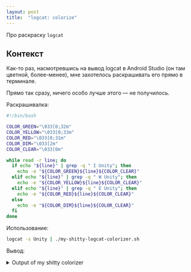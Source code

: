 ```yaml
---
layout: post
title:  "logcat: colorize"
---
```


<span class="hidden">Про раскраску <code>logcat</code></span>

## Контекст

Как-то раз, насмотревшись на вывод logcat в Android Studio (он там цветной, более-менее), мне захотелось раскрашивать его прямо в терминале.

Прямо так сразу, ничего особо лучше этого — не получилось.

Раскрашивалка:

```bash
#!/bin/bash

COLOR_GREEN="\033[0;32m"
COLOR_YELLOW="\033[0;33m"
COLOR_RED="\033[0;31m"
COLOR_DIM="\033[2m"
COLOR_CLEAR="\033[0m"

while read -r line; do
  if echo "${line}" | grep -q " I Unity"; then
    echo -e "${COLOR_GREEN}${line}${COLOR_CLEAR}"
  elif echo "${line}" | grep -q " W Unity"; then
    echo -e "${COLOR_YELLOW}${line}${COLOR_CLEAR}"
  elif echo "${line}" | grep -q " E Unity"; then
    echo -e "${COLOR_RED}${line}${COLOR_CLEAR}"
  else
    echo -e "${COLOR_DIM}${line}${COLOR_CLEAR}"
  fi
done
```

Использование:

```bash
logcat -s Unity | ./my-shitty-logcat-colorizer.sh
```

Вывод:

<details>
  <summary>Output of my shitty colorizer</summary>

  <div class="container-log-fit">
    --------- beginning of main
    <br />
    <span class="terminal-green">10-18 00:46:36.633 23548 23614 I Unity : [2023-10-18
      05:46:36.627] UnityInitApplication
    </span>
    <br />
    <span class="terminal-green">10-18 00:46:36.633 23548 23614 I Unity :
      [2023-10-18 05:46:36.633] ApplicationModeVR
    </span>
    <br />
    <span class="terminal-green">10-18 00:46:36.635 23548 23614 I
      Unity : [2023-10-18 05:46:36.635] SetCurrentThreadAffinity
    </span>
    <br />
    <span class="terminal-green">10-18 00:46:36.640
      23548 23614 I Unity : [2023-10-18 05:46:36.640] RuntimeInitialize
    </span>
    <br />
    <span class="terminal-green">10-18
      00:46:36.689 23548 23614 I Unity : [2023-10-18 05:46:36.689] MountApk
    </span>
    <br />
    <span class="terminal-green">10-18
      00:46:36.721 23548 23614 I Unity : [2023-10-18 05:46:36.721] MountObbs
    </span>
    <br />
    <span class="terminal-green">10-18
      00:46:36.723 23548 23614 I Unity : [2023-10-18 05:46:36.723] MultiThreadStackTrace_Init
    </span>
    <br />
    <span
      class="terminal-green">10-18 00:46:36.723 23548 23614 I Unity : [2023-10-18 05:46:36.723] Signal handler for capture
      multi-threads stack register success!
    </span>
    <br />
    <span class="terminal-green">10-18 00:46:36.724 23548 23614 I Unity :
      [2023-10-18 05:46:36.724] MultiThreadStackTrace init success!
    </span>
    <br />
    <span class="terminal-green">10-18 00:46:36.724
      23548 23614 I Unity : [2023-10-18 05:46:36.724] securitylib_Init
    </span>
    <br />
    <span class="terminal-green">10-18
      00:46:36.731 23548 23614 I Unity : [2023-10-18 05:46:36.731] DeviceName 
      <unknown>
      </span>
      <br />
      <span
        class="terminal-green">10-18 00:46:36.735 23548 23614 I Unity : [2023-10-18 05:46:36.735] SystemInfo CPU = ARM64 FP ASIMD
        AES, Cores = 8, Memory = 5593mb
      </span>
      <br />
      <span class="terminal-green">10-18 00:46:36.735 23548 23614 I Unity :
        [2023-10-18 05:46:36.735] SystemInfo ARM big.LITTLE configuration: 0 big (mask: 0), 8 little (mask:
        255)
      </span>
      <br />
      <span class="terminal-green">10-18 00:46:36.735 23548 23614 I Unity : [2023-10-18 05:46:36.735]
        ApplicationInfo com.miHoYo.GenshinImpact version 4.1.0_18054760_18121248 build
        6cd0a56d-433b-4312-b029-a27e8549f616
      </span>
      <br />
      <span class="terminal-green">10-18 00:46:36.735 23548 23614 I Unity :
        [2023-10-18 05:46:36.735] Built from '' branch, Version '2017.4.30f1 (0)', Build type 'Release', Scripting Backend
        'il2cpp'
      </span>
      <br />
      <span class="terminal-green">10-18 00:46:37.055 23548 23614 I Unity : [2023-10-18 05:46:37.055] Read
        and enabled 0 persistent code switches
      </span>
      <br />10-18 00:46:39.070 23548 23614 D Unity : GL_OES_EGL_image
      GL_OES_EGL_image_external GL_OES_EGL_sync GL_OES_vertex_half_float GL_OES_framebuffer_object GL_OES_rgb8_rgba8
      GL_OES_compressed_ETC1_RGB8_texture GL_AMD_compressed_ATC_texture GL_KHR_texture_compression_astc_ldr
      GL_KHR_texture_compression_astc_hdr GL_OES_texture_compression_astc GL_OES_texture_npot
      GL_EXT_texture_filter_anisotropic GL_EXT_texture_format_BGRA8888 GL_EXT_read_format_bgra GL_OES_texture_3D
      GL_EXT_color_buffer_float GL_EXT_color_buffer_half_float GL_QCOM_alpha_test GL_OES_depth24 GL_OES_packed_depth_stencil
      GL_OES_depth_texture GL_OES_depth_texture_cube_map GL_EXT_sRGB GL_OES_texture_float GL_OES_texture_float_linear
      GL_OES_texture_half_float GL_OES_texture_half_float_linear GL_EXT_texture_type_2_10_10_10_REV GL_EXT_texture_sRGB_decode
      GL_EXT_texture_format_sRGB_override GL_OES_element_index_uint GL_EXT_copy_image GL_EXT_geometry_shader
      GL_EXT_tessellation_shader GL_OES_texture_stencil8 GL_EXT_shader_io_blocks GL_OES_shader_image_atomic
      GL_OES_sample_variables GL_EXT_texture_b
      <br />10-18 00:46:39.070 23548 23614 D Unity : order_clamp
      GL_EXT_EGL_image_external_wrap_modes GL_EXT_multisampled_render_to_texture GL_EXT_multisampled_render_to_texture2
      GL_OES_shader_multisample_interpolation GL_EXT_texture_cube_map_array GL_EXT_draw_buffers_indexed GL_EXT_gpu_shader5
      GL_EXT_robustness GL_EXT_texture_buffer GL_EXT_shader_framebuffer_fetch GL_ARM_shader_framebuffer_fetch_depth_stencil
      GL_OES_texture_storage_multisample_2d_array GL_OES_sample_shading GL_OES_get_program_binary GL_EXT_debug_label
      GL_KHR_blend_equation_advanced GL_KHR_blend_equation_advanced_coherent GL_QCOM_tiled_rendering
      GL_ANDROID_extension_pack_es31a GL_EXT_primitive_bounding_box GL_OES_standard_derivatives GL_OES_vertex_array_object
      GL_EXT_disjoint_timer_query GL_KHR_debug GL_EXT_YUV_target GL_EXT_sRGB_write_control GL_EXT_texture_norm16
      GL_EXT_discard_framebuffer GL_OES_surfaceless_context GL_OVR_multiview GL_OVR_multiview2 GL_EXT_texture_sRGB_R8
      GL_KHR_no_error GL_EXT_debug_marker GL_OES_EGL_image_external_essl3 GL_OVR_multiview_multisampled_render_to_texture
      GL_E
      <br />10-18 00:46:39.070 23548 23614 D Unity : XT_buffer_storage GL_EXT_external_buffer
      GL_EXT_blit_framebuffer_params GL_EXT_clip_cull_distance GL_EXT_protected_textures
      GL_EXT_shader_non_constant_global_initializers GL_QCOM_texture_foveated GL_QCOM_texture_foveated_subsampled_layout
      GL_QCOM_shader_framebuffer_fetch_noncoherent GL_QCOM_shader_framebuffer_fetch_rate GL_EXT_memory_object
      GL_EXT_memory_object_fd GL_EXT_EGL_image_array GL_NV_shader_noperspective_interpolation
      GL_KHR_robust_buffer_access_behavior GL_EXT_EGL_image_storage GL_EXT_blend_func_extended GL_EXT_clip_control
      GL_OES_texture_view GL_EXT_fragment_invocation_density GL_QCOM_validate_shader_binary
      GL_QCOM_YUV_texture_gather
      <br />
      <br />
      <span class="terminal-red">10-18 00:46:39.074 23548 23614 E Unity : [2023-10-18
        05:46:39.074] HK4EUpload:Try to delete file
        /storage/emulated/0/Android/data/com.miHoYo.GenshinImpact/c124dfe0bc1c644acac37929fc0d8957_tmp
      </span>
      <br />
      <br />
      <span
        class="terminal-red">10-18 00:46:39.074 23548 23614 E Unity :
      </span>
      <br />
      <br />
      <span class="terminal-red">10-18
        00:46:39.074 23548 23614 E Unity : (Filename: Line: 2233)
      </span>
      <br />
      <br />
      <span class="terminal-red">10-18
        00:46:39.074 23548 23614 E Unity :
      </span>
      <br />
      <br />
      <span class="terminal-yellow">10-18 00:46:40.304 23548 23614 W Unity :
        [2023-10-18 05:46:40.304] Begin Compile ComputeShader:BuildHIZ.HZBBuildCS
      </span>
      <br />
      <br />
      <span
        class="terminal-yellow">10-18 00:46:40.304 23548 23614 W Unity :
      </span>
      <br />
      <br />
      <span class="terminal-yellow">10-18
        00:46:40.304 23548 23614 W Unity : (Filename: Line: 468)
      </span>
      <br />
      <br />
      <span class="terminal-yellow">10-18 00:46:40.304
        23548 23614 W Unity :
      </span>
      <br />
      <br />
      <span class="terminal-yellow">10-18 00:46:40.315 23548 23614 W Unity : [2023-10-18
        05:46:40.315] End Compile ComputeShader:BuildHIZ.HZBBuildCS
      </span>
      <br />
      <br />
      <span class="terminal-yellow">10-18
        00:46:40.315 23548 23614 W Unity :
      </span>
      <br />
      <br />
      <span class="terminal-yellow">10-18 00:46:40.315 23548 23614 W Unity :
        (Filename: Line: 500)
      </span>
      <br />
      <br />
      <span class="terminal-yellow">10-18 00:46:40.315 23548 23614 W Unity
        :
      </span>
      <br />
      <br />
      <span class="terminal-yellow">10-18 00:46:40.316 23548 23614 W Unity : [2023-10-18 05:46:40.316] Begin
        Compile ComputeShader:BuildHIZ.HZBBuildCS
      </span>
      <br />
      <br />
      <span class="terminal-yellow">10-18 00:46:40.316 23548 23614 W
        Unity :
      </span>
      <br />
      <br />
      <span class="terminal-yellow">10-18 00:46:40.316 23548 23614 W Unity : (Filename: Line:
        468)
      </span>
      <br />
      <br />
      <span class="terminal-yellow">10-18 00:46:40.316 23548 23614 W Unity :
      </span>
      <br />
      <br />
      <span
        class="terminal-yellow">10-18 00:46:40.317 23548 23614 W Unity : [2023-10-18 05:46:40.317] End Compile
        ComputeShader:BuildHIZ.HZBBuildCS
      </span>
      <br />
      <br />
      <span class="terminal-yellow">10-18 00:46:40.317 23548 23614 W Unity
        :
      </span>
      <br />
      <br />
      <span class="terminal-yellow">10-18 00:46:40.317 23548 23614 W Unity : (Filename: Line:
        500)
      </span>
      <br />
      <br />
      <span class="terminal-yellow">10-18 00:46:40.317 23548 23614 W Unity :
      </span>
      <br />
      <br />
      <span
        class="terminal-yellow">10-18 00:46:40.317 23548 23614 W Unity : [2023-10-18 05:46:40.317] Begin Compile
        ComputeShader:BuildHIZ.HZBBuildCS
      </span>
      <br />
      <br />
      <span class="terminal-yellow">10-18 00:46:40.317 23548 23614 W Unity
        :
      </span>
      <br />
      <br />
      <span class="terminal-yellow">10-18 00:46:40.317 23548 23614 W Unity : (Filename: Line:
        468)
      </span>
      <br />
      <br />
      <span class="terminal-yellow">10-18 00:46:40.317 23548 23614 W Unity :
      </span>
      <br />
      <br />
      <span
        class="terminal-yellow">10-18 00:46:40.319 23548 23614 W Unity : [2023-10-18 05:46:40.319] End Compile
        ComputeShader:BuildHIZ.HZBBuildCS
      </span>
      <br />
      <br />
      <span class="terminal-yellow">10-18 00:46:40.319 23548 23614 W Unity
        :
      </span>
      <br />
      <br />
      <span class="terminal-yellow">10-18 00:46:40.319 23548 23614 W Unity : (Filename: Line:
        500)
      </span>
      <br />
      <br />
      <span class="terminal-yellow">10-18 00:46:40.319 23548 23614 W Unity :
      </span>
      <br />
      <br />
      <span
        class="terminal-yellow">10-18 00:46:40.320 23548 23614 W Unity : [2023-10-18 05:46:40.320] Begin Compile
        ComputeShader:BuildHIZ.HZBBuildCS
      </span>
      <br />
      <br />
      <span class="terminal-yellow">10-18 00:46:40.320 23548 23614 W Unity
        :
      </span>
      <br />
      <br />
      <span class="terminal-yellow">10-18 00:46:40.320 23548 23614 W Unity : (Filename: Line:
        468)
      </span>
      <br />
      <br />
      <span class="terminal-yellow">10-18 00:46:40.320 23548 23614 W Unity :
      </span>
      <br />
      <br />
      <span
        class="terminal-yellow">10-18 00:46:40.321 23548 23614 W Unity : [2023-10-18 05:46:40.321] End Compile
        ComputeShader:BuildHIZ.HZBBuildCS
      </span>
      <br />
      <br />
      <span class="terminal-yellow">10-18 00:46:40.321 23548 23614 W Unity
        :
      </span>
      <br />
      <br />
      <span class="terminal-yellow">10-18 00:46:40.321 23548 23614 W Unity : (Filename: Line:
        500)
      </span>
      <br />
      <br />
      <span class="terminal-yellow">10-18 00:46:40.321 23548 23614 W Unity :
      </span>
      <br />
      <br />
      <span
        class="terminal-green">10-18 00:46:43.508 23548 23614 I Unity : [2023-10-18 05:46:43.508] Genshin Start Log: GameManager
        Awake - NowTimeStamp:1697579203
      </span>
      <br />
      <br />
      <span class="terminal-green">10-18 00:46:43.550 23548 23614 I Unity :
        [2023-10-18 05:46:43.549] Genshin Start Log: GameManager Start - NowTimeStamp:1697579203
      </span>
      <br />
      <br />
      <span
        class="terminal-green">10-18 00:46:43.550 23548 23614 I Unity : [2023-10-18 05:46:43.550] Genshin Start Log: GameManager
        InitGame - NowTimeStamp:1697579203
      </span>
      <br />
      <br />
      <span class="terminal-green">10-18 00:46:43.565 23548 23614 I Unity :
        [2023-10-18 05:46:43.565] Load DownloadPref:
        {"resStatus":[0,0],"redownloadUselessAudio":false,"redownloadUselessVideo":false}
      </span>
      <br />
      <br />
      <span
        class="terminal-green">10-18 00:46:43.565 23548 23614 I Unity : DJMNDPNJCKD:OMMJEAGFEBP()
      </span>
      <br />
      <br />
      <span
        class="terminal-green">10-18 00:46:43.565 23548 23614 I Unity : MoleMole.GameManager:HOOLDBCLMMF()
      </span>
      <br />
      <br />
      <span
        class="terminal-green">10-18 00:46:43.565 23548 23614 I Unity :
      </span>
      <br />
      <br />
      <span class="terminal-green">10-18
        00:46:43.565 23548 23614 I Unity : (Filename:
        E:/WKSPC/4.1Fix/sourceCode/artifacts/generated/Android/runtime/DebugBindings.gen.cpp Line: 64)
      </span>
      <br />
      <br />
      <span
        class="terminal-green">10-18 00:46:43.565 23548 23614 I Unity :
      </span>
      <br />
      <br />
      <span class="terminal-green">10-18
        00:46:43.578 23548 23614 I Unity : [2023-10-18 05:46:43.578] IsBaseResVersionHashChanged=> baseResVersionHashInPersist
        = b8ad419157e6112db0fc9fb117ef4a9f, md5 in streamingResVersion =
        b8ad419157e6112db0fc9fb117ef4a9f
      </span>
      <br />
      <br />
      <span class="terminal-green">10-18 00:46:43.578 23548 23614 I Unity :
        MoleMole.GameManager:HOOLDBCLMMF()
      </span>
      <br />
      <br />
      <span class="terminal-green">10-18 00:46:43.578 23548 23614 I Unity
        :
      </span>
      <br />
      <br />
      <span class="terminal-green">10-18 00:46:43.578 23548 23614 I Unity : (Filename:
        E:/WKSPC/4.1Fix/sourceCode/artifacts/generated/Android/runtime/DebugBindings.gen.cpp Line: 64)
      </span>
      <br />
      <br />
      <span
        class="terminal-green">10-18 00:46:43.578 23548 23614 I Unity :
      </span>
      <br />
      <br />
      <span class="terminal-green">10-18
        00:46:44.791 23548 23614 I Unity : [2023-10-18 05:46:44.791] [MTRManager]client create sucess!
      </span>
      <br />
      <br />
      <span
        class="terminal-green">10-18 00:46:44.791 23548 23614 I Unity : MoleMole.GameManager:AEHPIEMNCIN()
      </span>
      <br />
      <br />
      <span
        class="terminal-green">10-18 00:46:44.791 23548 23614 I Unity : MoleMole.GameManager:HOOLDBCLMMF()
      </span>
      <br />
      <br />
      <span
        class="terminal-green">10-18 00:46:44.791 23548 23614 I Unity :
      </span>
      <br />
      <br />
      <span class="terminal-green">10-18
        00:46:44.791 23548 23614 I Unity : (Filename:
        E:/WKSPC/4.1Fix/sourceCode/artifacts/generated/Android/runtime/DebugBindings.gen.cpp Line: 64)
      </span>
      <br />
      <br />
      <span
        class="terminal-green">10-18 00:46:44.791 23548 23614 I Unity :
      </span>
      <br />
      <br />
      <span class="terminal-green">10-18
        00:46:44.826 23548 23614 I Unity : [2023-10-18 05:46:44.826] Genshin Start Log: GameManager ShowLogo -
        NowTimeStamp:1697579204
      </span>
      <br />
      <br />
      <span class="terminal-green">10-18 00:46:44.888 23548 23614 I Unity :
        [2023-10-18 05:46:44.888] Genshin Start Log: LogoPageContext SetupView -
        NowTimeStamp:1697579204
      </span>
      <br />
      <br />
      <span class="terminal-green">10-18 00:46:47.884 23548 23614 I Unity :
        [2023-10-18 05:46:47.884] Genshin Start Log: LogoPageContext ClosePage -
        NowTimeStamp:1697579207
      </span>
      <br />
      <br />
      <span class="terminal-green">10-18 00:46:47.884 23548 23614 I Unity :
        [2023-10-18 05:46:47.884] Genshin Start Log: GameManager StartHome - NowTimeStamp:1697579207
      </span>
      <br />
      <br />
      <span
        class="terminal-green">10-18 00:46:47.916 23548 23614 I Unity : [2023-10-18 05:46:47.916] Genshin Start Log: GameManager
        ChangeGameWorld Home - NowTimeStamp:1697579207
      </span>
      <br />
      <br />
      <span class="terminal-green">10-18 00:46:47.924 23548
        23614 I Unity : [2023-10-18 05:46:47.924] Genshin Start Log: GameManager CreateNewGameWorld Home -
        NowTimeStamp:1697579207
      </span>
      <br />
      <br />
      <span class="terminal-green">10-18 00:46:47.939 23548 23614 I Unity :
        [2023-10-18 05:46:47.939] Genshin Start Log: Home LoadScene - NowTimeStamp:1697579207
      </span>
      <br />
      <br />
      <span
        class="terminal-green">10-18 00:46:47.961 23548 23614 I Unity : [2023-10-18 05:46:47.961] Texture streaming preload
        close!
      </span>
      <br />
      <br />
      <span class="terminal-green">10-18 00:46:47.961 23548 23614 I Unity :
        OLHIFOGGMIM:MoveNext()
      </span>
      <br />
      <br />
      <span class="terminal-green">10-18 00:46:47.961 23548 23614 I Unity :
        UnityEngine.SetupCoroutine:InvokeMoveNext(IEnumerator, IntPtr)
      </span>
      <br />
      <br />
      <span class="terminal-green">10-18
        00:46:47.961 23548 23614 I Unity : UnityEngine.MonoBehaviour:StartCoroutine(IEnumerator)
      </span>
      <br />
      <br />
      <span
        class="terminal-green">10-18 00:46:47.961 23548 23614 I Unity : JBLGLCLGBKE:CIIBFDCPMNB(IEnumerator,
        Boolean)
      </span>
      <br />
      <br />
      <span class="terminal-green">10-18 00:46:47.961 23548 23614 I Unity :
        AEJMFLHFEPL:ILMJEICJEOM()
      </span>
      <br />
      <br />
      <span class="terminal-green">10-18 00:46:47.961 23548 23614 I Unity :
        MoleMole.GameManager:KPHEGEBOONL(WorldType, UInt32, String, String)
      </span>
      <br />
      <br />
      <span class="terminal-green">10-18
        00:46:47.961 23548 23614 I Unity : MoleMole.EEGFAFEFKOC:LLDKNDHIIIH()
      </span>
      <br />
      <br />
      <span class="terminal-green">10-18
        00:46:47.961 23548 23614 I Unity : JFONKPLEEGN:Invoke()
      </span>
      <br />
      <br />
      <span class="terminal-green">10-18 00:46:47.961
        23548 23614 I Unity : HKELOMNMLFL:Tick()
      </span>
      <br />
      <br />
      <span class="terminal-green">10-18 00:46:47.961 23548 23614 I
        Unity : MoleMole.GameManager:ONCKPFPBFNI()
      </span>
      <br />
      <br />
      <span class="terminal-green">10-18 00:46:47.961 23548 23614 I
        Unity : MoleMole.GameManager:Update()
      </span>
      <br />
      <br />
      <span class="terminal-green">10-18 00:46:47.961 23548 23614 I
        Unity :
      </span>
      <br />
      <br />
      <span class="terminal-green">10-18 00:46:47.961 23548 23614 I Unity : [ line
        273]
      </span>
      <br />
      <br />
      <span class="terminal-green">10-18 00:46:47.961 23548 23614 I Unity : (Filename: Line:
        273)
      </span>
      <br />
      <br />
      <span class="terminal-green">10-18 00:46:47.961 23548 23614 I Unity :
      </span>
      <br />
      <br />
      <span
        class="terminal-green">10-18 00:46:47.961 23548 23614 I Unity : [2023-10-18 05:46:47.961] Genshin Start Log: GameManager
        FirstChangeToHomeCallback - NowTimeStamp:1697579207
      </span>
      <br />
      <br />
      <span class="terminal-green">10-18 00:46:47.966
        23548 23614 I Unity : [2023-10-18 05:46:47.966] Texture streaming preload close!
      </span>
      <br />
      <br />
      <span
        class="terminal-green">10-18 00:46:47.966 23548 23614 I Unity : KAEEPNKKCDK:JKANBEOJLHH()
      </span>
      <br />
      <br />
      <span
        class="terminal-green">10-18 00:46:47.966 23548 23614 I Unity : MoleMole.GameManager:ABJOLHANEPM()
      </span>
      <br />
      <br />
      <span
        class="terminal-green">10-18 00:46:47.966 23548 23614 I Unity : System.Action:Invoke()
      </span>
      <br />
      <br />
      <span
        class="terminal-green">10-18 00:46:47.966 23548 23614 I Unity : MoleMole.EEGFAFEFKOC:LLDKNDHIIIH()
      </span>
      <br />
      <br />
      <span
        class="terminal-green">10-18 00:46:47.966 23548 23614 I Unity : JFONKPLEEGN:Invoke()
      </span>
      <br />
      <br />
      <span
        class="terminal-green">10-18 00:46:47.966 23548 23614 I Unity : HKELOMNMLFL:Tick()
      </span>
      <br />
      <br />
      <span
        class="terminal-green">10-18 00:46:47.966 23548 23614 I Unity : MoleMole.GameManager:ONCKPFPBFNI()
      </span>
      <br />
      <br />
      <span
        class="terminal-green">10-18 00:46:47.966 23548 23614 I Unity : MoleMole.GameManager:Update()
      </span>
      <br />
      <br />
      <span
        class="terminal-green">10-18 00:46:47.966 23548 23614 I Unity :
      </span>
      <br />
      <br />
      <span class="terminal-green">10-18
        00:46:47.966 23548 23614 I Unity : [ line 273]
      </span>
      <br />
      <br />
      <span class="terminal-green">10-18 00:46:47.966 23548
        23614 I Unity : (Filename: Line: 273)
      </span>
      <br />
      <br />
      <span class="terminal-green">10-18 00:46:47.966 23548 23614 I
        Unity :
      </span>
      <br />
      <br />
      <span class="terminal-green">10-18 00:46:48.393 23548 23614 I Unity : [2023-10-18 05:46:48.393]
        Genshin Start Log: LoginMainPageContext SetupView - NowTimeStamp:1697579208
      </span>
      <br />
      <br />
      <span
        class="terminal-green">10-18 00:46:49.333 23548 23614 I Unity : [2023-10-18 05:46:49.333] On Mobile Platform, FSR quality
        is fixed on FLOAT16MOBILE
      </span>
      <br />
      <br />
      <span class="terminal-green">10-18 00:46:49.333 23548 23614 I Unity :
        UnityEngine.Rendering.PostProcessing.PostProcessLayer:OnEnable()
      </span>
      <br />
      <br />
      <span class="terminal-green">10-18
        00:46:49.333 23548 23614 I Unity : UnityEngine.Object:Internal_CloneSingle(Object)
      </span>
      <br />
      <br />
      <span
        class="terminal-green">10-18 00:46:49.333 23548 23614 I Unity : UnityEngine.Object:Instantiate(T)
      </span>
      <br />
      <br />
      <span
        class="terminal-green">10-18 00:46:49.333 23548 23614 I Unity :
        MoleMole.StatExtension:Instantiate(T)
      </span>
      <br />
      <br />
      <span class="terminal-green">10-18 00:46:49.333 23548 23614 I
        Unity : MoleMole.MonoLoginScene:Awake()
      </span>
      <br />
      <br />
      <span class="terminal-green">10-18 00:46:49.333 23548 23614 I
        Unity : UnityEngine.Object:Instantiate(Object, Transform, Boolean)
      </span>
      <br />
      <br />
      <span class="terminal-green">10-18
        00:46:49.333 23548 23614 I Unity : UnityEngine.Object:Instantiate(T, Transform)
      </span>
      <br />
      <br />
      <span
        class="terminal-green">10-18 00:46:49.333 23548 23614 I Unity : MoleMole.StatExtension:Instantiate(T,
        Transform)
      </span>
      <br />
      <br />
      <span class="terminal-green">10-18 00:46:49.333 23548 23614 I Unity :
        NKMBPJJPGEF:NLBBIPMBEAH()
      </span>
      <br />
      <br />
      <span class="terminal-green">10-18 00:46:49.333 23548 23614 I Unity :
        NKMBPJJPGEF:SetupView()
      </span>
      <br />
      <br />
      <span class="terminal-green">10-18 00:46:49.333 23548 23614 I Unity :
        MoleMole.BaseContext:Setup()
      </span>
      <br />
      <br />
      <span class="terminal-green">10-18 00:46:49.333 23548 23614 I Unity :
        HLFIMACGGAA:OnLoadedView(GameObject)
      </span>
      <br />
      <br />
      <span class="terminal-green">10-18 00:46:49.333 23548 23614 I Unity
        : System.Action`1:Invoke(T)
      </span>
      <br />
      <br />
      <span class="terminal-green">10-18 00:46:49.333 23548 23614 I Unity :
        System.Action`1:Invoke(T)
      </span>
      <br />
      <br />
      <span class="terminal-green">10-18 00:46:49.333 23548 23614 I Unity :
        JFNKFMBKNBE:HLNJKMGFMFM(MKNNHKMPCOG, GameObject, Action`1)
      </span>
      <br />
      <br />
      <span class="terminal-green">10-18
        00:46:49.333 23548 23614 I Unity : JFNKFMBKNBE:OPKLNDPCFBJ(MKNNHKMPCOG, Action`1, Boolean,
        BaseContext)
      </span>
      <br />
      <br />
      <span class="terminal-green">10-18 00:46:49.333 23548 23614 I Unity :
        GPMBIMCJPFC:LCDDBGAEMHI(BaseContext, Action`1, Boolean)
      </span>
      <br />
      <br />
      <span class="terminal-green">10-18 00:46:49.333
        23548 23614 I Unity : HLFIMACGGAA:Init()
      </span>
      <br />
      <br />
      <span class="terminal-green">10-18 00:46:49.333 23548 23614 I
        Unity : GPMBIMCJPFC:JMLINLCCOFM(HLFIMACGGAA, Boolean, LEHAGMFMNLH)
      </span>
      <br />
      <br />
      <span class="terminal-green">10-18
        00:46:49.333 23548 23614 I Unity : GPMBIMCJPFC:AONNCDKCNFG(WorldType, Boolean)
      </span>
      <br />
      <br />
      <span
        class="terminal-green">10-18 00:46:49.333 23548 23614 I Unity : OLHIFOGGMIM:MoveNext()
      </span>
      <br />
      <br />
      <span
        class="terminal-green">10-18 00:46:49.333 23548 23614 I Unity : UnityEngine.SetupCoroutine:InvokeMoveNext(IEnumerator,
        IntPtr)
      </span>
      <br />
      <br />
      <span class="terminal-green">10-18 00:46:49.333 23548 23614 I Unity :
      </span>
      <br />
      <br />
      <span
        class="terminal-green">10-18 00:46:49.333 23548 23614 I Unity : (Filena
      </span>
      <br />
      <br />
      <span class="terminal-yellow">10-18
        00:46:49.337 23548 23614 W Unity : [2023-10-18 05:46:49.337] Checkboard Setting: None
      </span>
      <br />
      <br />
      <span
        class="terminal-yellow">10-18 00:46:49.337 23548 23614 W Unity : MoleMole.MonoLoginScene:Awake()
      </span>
      <br />
      <br />
      <span
        class="terminal-yellow">10-18 00:46:49.337 23548 23614 W Unity : UnityEngine.Object:Instantiate(Object, Transform,
        Boolean)
      </span>
      <br />
      <br />
      <span class="terminal-yellow">10-18 00:46:49.337 23548 23614 W Unity :
        UnityEngine.Object:Instantiate(T, Transform)
      </span>
      <br />
      <br />
      <span class="terminal-yellow">10-18 00:46:49.337 23548 23614
        W Unity : MoleMole.StatExtension:Instantiate(T, Transform)
      </span>
      <br />
      <br />
      <span class="terminal-yellow">10-18
        00:46:49.337 23548 23614 W Unity : NKMBPJJPGEF:NLBBIPMBEAH()
      </span>
      <br />
      <br />
      <span class="terminal-yellow">10-18
        00:46:49.337 23548 23614 W Unity : NKMBPJJPGEF:SetupView()
      </span>
      <br />
      <br />
      <span class="terminal-yellow">10-18
        00:46:49.337 23548 23614 W Unity : MoleMole.BaseContext:Setup()
      </span>
      <br />
      <br />
      <span class="terminal-yellow">10-18
        00:46:49.337 23548 23614 W Unity : HLFIMACGGAA:OnLoadedView(GameObject)
      </span>
      <br />
      <br />
      <span
        class="terminal-yellow">10-18 00:46:49.337 23548 23614 W Unity : System.Action`1:Invoke(T)
      </span>
      <br />
      <br />
      <span
        class="terminal-yellow">10-18 00:46:49.337 23548 23614 W Unity : System.Action`1:Invoke(T)
      </span>
      <br />
      <br />
      <span
        class="terminal-yellow">10-18 00:46:49.337 23548 23614 W Unity : JFNKFMBKNBE:HLNJKMGFMFM(MKNNHKMPCOG, GameObject,
        Action`1)
      </span>
      <br />
      <br />
      <span class="terminal-yellow">10-18 00:46:49.337 23548 23614 W Unity :
        JFNKFMBKNBE:OPKLNDPCFBJ(MKNNHKMPCOG, Action`1, Boolean, BaseContext)
      </span>
      <br />
      <br />
      <span class="terminal-yellow">10-18
        00:46:49.337 23548 23614 W Unity : GPMBIMCJPFC:LCDDBGAEMHI(BaseContext, Action`1, Boolean)
      </span>
      <br />
      <br />
      <span
        class="terminal-yellow">10-18 00:46:49.337 23548 23614 W Unity : HLFIMACGGAA:Init()
      </span>
      <br />
      <br />
      <span
        class="terminal-yellow">10-18 00:46:49.337 23548 23614 W Unity : GPMBIMCJPFC:JMLINLCCOFM(HLFIMACGGAA, Boolean,
        LEHAGMFMNLH)
      </span>
      <br />
      <br />
      <span class="terminal-yellow">10-18 00:46:49.337 23548 23614 W Unity :
        GPMBIMCJPFC:AONNCDKCNFG(WorldType, Boolean)
      </span>
      <br />
      <br />
      <span class="terminal-yellow">10-18 00:46:49.337 23548 23614
        W Unity : OLHIFOGGMIM:MoveNext()
      </span>
      <br />
      <br />
      <span class="terminal-yellow">10-18 00:46:49.337 23548 23614 W Unity :
        UnityEngine.SetupCoroutine:InvokeMoveNext(IEnumerator, IntPtr)
      </span>
      <br />
      <br />
      <span class="terminal-yellow">10-18
        00:46:49.337 23548 23614 W Unity :
      </span>
      <br />
      <br />
      <span class="terminal-yellow">10-18 00:46:49.337 23548 23614 W Unity :
        (Filename: E:/WKSPC/4.1Fix/sourceCode/artifacts/generated/Android/runtime/DebugBindings.gen.cpp Line:
        64)
      </span>
      <br />
      <br />
      <span class="terminal-yellow">10-18 00:46:49.337 23548 23614 W Unity :
      </span>
      <br />
      <br />
      <span
        class="terminal-green">10-18 00:46:49.339 23548 23614 I Unity : [2023-10-18 05:46:49.339] On Mobile Platform, FSR quality
        is fixed on FLOAT16MOBILE
      </span>
      <br />
      <br />
      <span class="terminal-green">10-18 00:46:49.339 23548 23614 I Unity :
        MEGHBLMAFHN:GMNJPNCOKJF(Camera, Boolean, HHBHHDMINPG, Boolean)
      </span>
      <br />
      <br />
      <span class="terminal-green">10-18
        00:46:49.339 23548 23614 I Unity : MoleMole.MonoLoginScene:DGGPJOJAOCN(Camera)
      </span>
      <br />
      <br />
      <span
        class="terminal-green">10-18 00:46:49.339 23548 23614 I Unity : MoleMole.MonoLoginScene:Awake()
      </span>
      <br />
      <br />
      <span
        class="terminal-green">10-18 00:46:49.339 23548 23614 I Unity : UnityEngine.Object:Instantiate(Object, Transform,
        Boolean)
      </span>
      <br />
      <br />
      <span class="terminal-green">10-18 00:46:49.339 23548 23614 I Unity :
        UnityEngine.Object:Instantiate(T, Transform)
      </span>
      <br />
      <br />
      <span class="terminal-green">10-18 00:46:49.339 23548 23614
        I Unity : MoleMole.StatExtension:Instantiate(T, Transform)
      </span>
      <br />
      <br />
      <span class="terminal-green">10-18
        00:46:49.339 23548 23614 I Unity : NKMBPJJPGEF:NLBBIPMBEAH()
      </span>
      <br />
      <br />
      <span class="terminal-green">10-18
        00:46:49.339 23548 23614 I Unity : NKMBPJJPGEF:SetupView()
      </span>
      <br />
      <br />
      <span class="terminal-green">10-18
        00:46:49.339 23548 23614 I Unity : MoleMole.BaseContext:Setup()
      </span>
      <br />
      <br />
      <span class="terminal-green">10-18
        00:46:49.339 23548 23614 I Unity : HLFIMACGGAA:OnLoadedView(GameObject)
      </span>
      <br />
      <br />
      <span
        class="terminal-green">10-18 00:46:49.339 23548 23614 I Unity : System.Action`1:Invoke(T)
      </span>
      <br />
      <br />
      <span
        class="terminal-green">10-18 00:46:49.339 23548 23614 I Unity : System.Action`1:Invoke(T)
      </span>
      <br />
      <br />
      <span
        class="terminal-green">10-18 00:46:49.339 23548 23614 I Unity : JFNKFMBKNBE:HLNJKMGFMFM(MKNNHKMPCOG, GameObject,
        Action`1)
      </span>
      <br />
      <br />
      <span class="terminal-green">10-18 00:46:49.339 23548 23614 I Unity :
        JFNKFMBKNBE:OPKLNDPCFBJ(MKNNHKMPCOG, Action`1, Boolean, BaseContext)
      </span>
      <br />
      <br />
      <span class="terminal-green">10-18
        00:46:49.339 23548 23614 I Unity : GPMBIMCJPFC:LCDDBGAEMHI(BaseContext, Action`1, Boolean)
      </span>
      <br />
      <br />
      <span
        class="terminal-green">10-18 00:46:49.339 23548 23614 I Unity : HLFIMACGGAA:Init()
      </span>
      <br />
      <br />
      <span
        class="terminal-green">10-18 00:46:49.339 23548 23614 I Unity : GPMBIMCJPFC:JMLINLCCOFM(HLFIMACGGAA, Boolean,
        LEHAGMFMNLH)
      </span>
      <br />
      <br />
      <span class="terminal-green">10-18 00:46:49.339 23548 23614 I Unity :
        GPMBIMCJPFC:AONNCDKCNFG(WorldType, Boolean)
      </span>
      <br />
      <br />
      <span class="terminal-green">10-18 00:46:49.339 23548 23614
        I Unity : OLHIFOGGMIM:MoveNext()
      </span>
      <br />
      <br />
      <span class="terminal-green">10-18 00:46:49.339 23548 23614 I Unity :
        UnityEngine.SetupCoroutine:InvokeMoveNext(IEnumerator, IntPtr)
      </span>
      <br />
      <br />
      <span class="terminal-green">10-18
        00:46:49.339 23548 23614 I Unity :
      </span>
      <br />
      <br />
      <span class="terminal-green">10-18 00:46:49.339 23548 23614 I Unity :
        (Filename: E:/WKSPC/4.1Fix/sourceCode/artifacts/generated/Android/runtime/DebugBindin
      </span>
      <br />
      <br />
      <span
        class="terminal-green">10-18 00:46:49.344 23548 23614 I Unity : [2023-10-18 05:46:49.344] Texture streaming preload
        close!
      </span>
      <br />
      <br />
      <span class="terminal-green">10-18 00:46:49.344 23548 23614 I Unity :
        MoleMole.MonoLoginScene:Awake()
      </span>
      <br />
      <br />
      <span class="terminal-green">10-18 00:46:49.344 23548 23614 I Unity :
        UnityEngine.Object:Instantiate(Object, Transform, Boolean)
      </span>
      <br />
      <br />
      <span class="terminal-green">10-18
        00:46:49.344 23548 23614 I Unity : UnityEngine.Object:Instantiate(T, Transform)
      </span>
      <br />
      <br />
      <span
        class="terminal-green">10-18 00:46:49.344 23548 23614 I Unity : MoleMole.StatExtension:Instantiate(T,
        Transform)
      </span>
      <br />
      <br />
      <span class="terminal-green">10-18 00:46:49.344 23548 23614 I Unity :
        NKMBPJJPGEF:NLBBIPMBEAH()
      </span>
      <br />
      <br />
      <span class="terminal-green">10-18 00:46:49.344 23548 23614 I Unity :
        NKMBPJJPGEF:SetupView()
      </span>
      <br />
      <br />
      <span class="terminal-green">10-18 00:46:49.344 23548 23614 I Unity :
        MoleMole.BaseContext:Setup()
      </span>
      <br />
      <br />
      <span class="terminal-green">10-18 00:46:49.344 23548 23614 I Unity :
        HLFIMACGGAA:OnLoadedView(GameObject)
      </span>
      <br />
      <br />
      <span class="terminal-green">10-18 00:46:49.344 23548 23614 I Unity
        : System.Action`1:Invoke(T)
      </span>
      <br />
      <br />
      <span class="terminal-green">10-18 00:46:49.344 23548 23614 I Unity :
        System.Action`1:Invoke(T)
      </span>
      <br />
      <br />
      <span class="terminal-green">10-18 00:46:49.344 23548 23614 I Unity :
        JFNKFMBKNBE:HLNJKMGFMFM(MKNNHKMPCOG, GameObject, Action`1)
      </span>
      <br />
      <br />
      <span class="terminal-green">10-18
        00:46:49.344 23548 23614 I Unity : JFNKFMBKNBE:OPKLNDPCFBJ(MKNNHKMPCOG, Action`1, Boolean,
        BaseContext)
      </span>
      <br />
      <br />
      <span class="terminal-green">10-18 00:46:49.344 23548 23614 I Unity :
        GPMBIMCJPFC:LCDDBGAEMHI(BaseContext, Action`1, Boolean)
      </span>
      <br />
      <br />
      <span class="terminal-green">10-18 00:46:49.344
        23548 23614 I Unity : HLFIMACGGAA:Init()
      </span>
      <br />
      <br />
      <span class="terminal-green">10-18 00:46:49.344 23548 23614 I
        Unity : GPMBIMCJPFC:JMLINLCCOFM(HLFIMACGGAA, Boolean, LEHAGMFMNLH)
      </span>
      <br />
      <br />
      <span class="terminal-green">10-18
        00:46:49.344 23548 23614 I Unity : GPMBIMCJPFC:AONNCDKCNFG(WorldType, Boolean)
      </span>
      <br />
      <br />
      <span
        class="terminal-green">10-18 00:46:49.344 23548 23614 I Unity : OLHIFOGGMIM:MoveNext()
      </span>
      <br />
      <br />
      <span
        class="terminal-green">10-18 00:46:49.344 23548 23614 I Unity : UnityEngine.SetupCoroutine:InvokeMoveNext(IEnumerator,
        IntPtr)
      </span>
      <br />
      <br />
      <span class="terminal-green">10-18 00:46:49.344 23548 23614 I Unity :
      </span>
      <br />
      <br />
      <span
        class="terminal-green">10-18 00:46:49.344 23548 23614 I Unity : [ line 273]
      </span>
      <br />
      <br />
      <span
        class="terminal-green">10-18 00:46:49.344 23548 23614 I Unity : (Filename: Line: 273)
      </span>
      <br />
      <br />
      <span
        class="terminal-green">10-18 00:46:49.344 23548 23614 I Unity :
      </span>
      <br />
      <br />
      <span class="terminal-yellow">10-18
        00:46:49.346 23548 23614 W Unity : [2023-10-18 05:46:49.346] Checkboard Setting: None
      </span>
      <br />
      <br />
      <span
        class="terminal-yellow">10-18 00:46:49.346 23548 23614 W Unity : MoleMole.MonoLoginScene:Awake()
      </span>
      <br />
      <br />
      <span
        class="terminal-yellow">10-18 00:46:49.346 23548 23614 W Unity : UnityEngine.Object:Instantiate(Object, Transform,
        Boolean)
      </span>
      <br />
      <br />
      <span class="terminal-yellow">10-18 00:46:49.346 23548 23614 W Unity :
        UnityEngine.Object:Instantiate(T, Transform)
      </span>
      <br />
      <br />
      <span class="terminal-yellow">10-18 00:46:49.346 23548 23614
        W Unity : MoleMole.StatExtension:Instantiate(T, Transform)
      </span>
      <br />
      <br />
      <span class="terminal-yellow">10-18
        00:46:49.346 23548 23614 W Unity : NKMBPJJPGEF:NLBBIPMBEAH()
      </span>
      <br />
      <br />
      <span class="terminal-yellow">10-18
        00:46:49.346 23548 23614 W Unity : NKMBPJJPGEF:SetupView()
      </span>
      <br />
      <br />
      <span class="terminal-yellow">10-18
        00:46:49.346 23548 23614 W Unity : MoleMole.BaseContext:Setup()
      </span>
      <br />
      <br />
      <span class="terminal-yellow">10-18
        00:46:49.346 23548 23614 W Unity : HLFIMACGGAA:OnLoadedView(GameObject)
      </span>
      <br />
      <br />
      <span
        class="terminal-yellow">10-18 00:46:49.346 23548 23614 W Unity : System.Action`1:Invoke(T)
      </span>
      <br />
      <br />
      <span
        class="terminal-yellow">10-18 00:46:49.346 23548 23614 W Unity : System.Action`1:Invoke(T)
      </span>
      <br />
      <br />
      <span
        class="terminal-yellow">10-18 00:46:49.346 23548 23614 W Unity : JFNKFMBKNBE:HLNJKMGFMFM(MKNNHKMPCOG, GameObject,
        Action`1)
      </span>
      <br />
      <br />
      <span class="terminal-yellow">10-18 00:46:49.346 23548 23614 W Unity :
        JFNKFMBKNBE:OPKLNDPCFBJ(MKNNHKMPCOG, Action`1, Boolean, BaseContext)
      </span>
      <br />
      <br />
      <span class="terminal-yellow">10-18
        00:46:49.346 23548 23614 W Unity : GPMBIMCJPFC:LCDDBGAEMHI(BaseContext, Action`1, Boolean)
      </span>
      <br />
      <br />
      <span
        class="terminal-yellow">10-18 00:46:49.346 23548 23614 W Unity : HLFIMACGGAA:Init()
      </span>
      <br />
      <br />
      <span
        class="terminal-yellow">10-18 00:46:49.346 23548 23614 W Unity : GPMBIMCJPFC:JMLINLCCOFM(HLFIMACGGAA, Boolean,
        LEHAGMFMNLH)
      </span>
      <br />
      <br />
      <span class="terminal-yellow">10-18 00:46:49.346 23548 23614 W Unity :
        GPMBIMCJPFC:AONNCDKCNFG(WorldType, Boolean)
      </span>
      <br />
      <br />
      <span class="terminal-yellow">10-18 00:46:49.346 23548 23614
        W Unity : OLHIFOGGMIM:MoveNext()
      </span>
      <br />
      <br />
      <span class="terminal-yellow">10-18 00:46:49.346 23548 23614 W Unity :
        UnityEngine.SetupCoroutine:InvokeMoveNext(IEnumerator, IntPtr)
      </span>
      <br />
      <br />
      <span class="terminal-yellow">10-18
        00:46:49.346 23548 23614 W Unity :
      </span>
      <br />
      <br />
      <span class="terminal-yellow">10-18 00:46:49.346 23548 23614 W Unity :
        (Filename: E:/WKSPC/4.1Fix/sourceCode/artifacts/generated/Android/runtime/DebugBindings.gen.cpp Line:
        64)
      </span>
      <br />
      <br />
      <span class="terminal-yellow">10-18 00:46:49.346 23548 23614 W Unity :
      </span>
      <br />
      <br />
      <span
        class="terminal-green">10-18 00:46:49.458 23548 23614 I Unity : [2023-10-18 05:46:49.458] Genshin Start Log:
        LoginMainPageContext OnAgreement - NowTimeStamp:1697579209
      </span>
      <br />
      <br />
      <span class="terminal-green">10-18
        00:46:49.514 23548 23614 I Unity : [2023-10-18 05:46:49.514] Genshin Start Log: LoginMainPageContext OnPreInit -
        NowTimeStamp:1697579209
      </span>
      <br />
      <br />
      <span class="terminal-green">10-18 00:46:50.176 23548 23614 I Unity :
        [2023-10-18 05:46:50.176] Genshin Start Log: LoginMainPageContext InitServerDispatch -
        NowTimeStamp:1697579210
      </span>
      <br />
      <br />
      <span class="terminal-green">10-18 00:46:50.176 23548 23614 I Unity :
        [2023-10-18 05:46:50.176] Genshin Start Log: NetworkManager ConnectGlobalDispatchServer 1 -
        NowTimeStamp:1697579210
      </span>
      <br />
      <br />
      <span class="terminal-green">10-18 00:46:50.176 23548 23614 I Unity :
        [2023-10-18 05:46:50.176] Genshin Start Log: NetworkManager ConnectGlobalDispatchServer
        https://dispatchosglobal.yuanshen.com/query_region_list - NowTimeStamp:1697579210
      </span>
      <br />
      <br />
      <span
        class="terminal-green">10-18 00:46:50.576 23548 23614 I Unity : [2023-10-18 05:46:50.576] Genshin Start Log:
        NetworkManager OnConnectGlobalDispatch - NowTimeStamp:1697579210
      </span>
      <br />
      <br />
      <span class="terminal-green">10-18
        00:46:50.578 23548 23614 I Unity : [2023-10-18 05:46:50.578] Genshin Start Log: NetworkManager SetServerDispatchConfig
        isGlobal=True - NowTimeStamp:1697579210
      </span>
      <br />
      <br />
      <span class="terminal-green">10-18 00:46:50.581 23548 23614 I
        Unity : [2023-10-18 05:46:50.581] Set preload tick time scale to 1.000000
      </span>
      <br />
      <br />
      <span
        class="terminal-green">10-18 00:46:50.581 23548 23614 I Unity : CKOJLGMPICC:PAADLIHJLNL(JSONNode,
        Boolean)
      </span>
      <br />
      <br />
      <span class="terminal-green">10-18 00:46:50.581 23548 23614 I Unity :
        LJINHHECAKE:NFJCJNGPJAC(Byte[], Byte[], CALMLBFFIMH)
      </span>
      <br />
      <br />
      <span class="terminal-green">10-18 00:46:50.581
        23548 23614 I Unity : LJINHHECAKE:BIFMNBAPKOL(String, Action)
      </span>
      <br />
      <br />
      <span class="terminal-green">10-18
        00:46:50.581 23548 23614 I Unity : LBPBMNIPEDJ:MoveNext()
      </span>
      <br />
      <br />
      <span class="terminal-green">10-18
        00:46:50.581 23548 23614 I Unity : UnityEngine.SetupCoroutine:InvokeMoveNext(IEnumerator,
        IntPtr)
      </span>
      <br />
      <br />
      <span class="terminal-green">10-18 00:46:50.581 23548 23614 I Unity :
      </span>
      <br />
      <br />
      <span
        class="terminal-green">10-18 00:46:50.581 23548 23614 I Unity : [ line 68]
      </span>
      <br />
      <br />
      <span
        class="terminal-green">10-18 00:46:50.581 23548 23614 I Unity : (Filename: Line: 68)
      </span>
      <br />
      <br />
      <span
        class="terminal-green">10-18 00:46:50.581 23548 23614 I Unity :
      </span>
      <br />
      <br />
      <span class="terminal-green">10-18
        00:46:50.582 23548 23614 I Unity : [2023-10-18 05:46:50.582] Wrote 0 persistent code switches
      </span>
      <br />
      <br />
      <span
        class="terminal-green">10-18 00:46:50.582 23548 23614 I Unity : LJINHHECAKE:BIFMNBAPKOL(String,
        Action)
      </span>
      <br />
      <br />
      <span class="terminal-green">10-18 00:46:50.582 23548 23614 I Unity :
        LBPBMNIPEDJ:MoveNext()
      </span>
      <br />
      <br />
      <span class="terminal-green">10-18 00:46:50.582 23548 23614 I Unity :
        UnityEngine.SetupCoroutine:InvokeMoveNext(IEnumerator, IntPtr)
      </span>
      <br />
      <br />
      <span class="terminal-green">10-18
        00:46:50.582 23548 23614 I Unity :
      </span>
      <br />
      <br />
      <span class="terminal-green">10-18 00:46:50.582 23548 23614 I Unity :
        [ line 210]
      </span>
      <br />
      <br />
      <span class="terminal-green">10-18 00:46:50.582 23548 23614 I Unity : (Filename: Line:
        210)
      </span>
      <br />
      <br />
      <span class="terminal-green">10-18 00:46:50.582 23548 23614 I Unity :
      </span>
      <br />
      <br />
      <span
        class="terminal-green">10-18 00:46:50.593 23548 23614 I Unity : [2023-10-18 05:46:50.593] Genshin Start Log:
        LoginMainPageContext OnGlobalDP - NowTimeStamp:1697579210
      </span>
      <br />
      <br />
      <span class="terminal-green">10-18
        00:46:50.621 23548 23614 I Unity : [2023-10-18 05:46:50.621] Genshin Start Log: LoginMainPageContext OnLogin -
        NowTimeStamp:1697579210
      </span>
      <br />
      <br />
      <span class="terminal-green">10-18 00:46:50.622 23548 23614 I Unity :
        [2023-10-18 05:46:50.622] Genshin Start Log: MiHoYoSDKManager SDKInit -
        NowTimeStamp:1697579210
      </span>
      <br />
      <br />
      <span class="terminal-green">10-18 00:46:51.064 23548 23614 I Unity :
        [2023-10-18 05:46:51.064] Genshin Start Log: LoginMainPageContext OnInitResponse -
        NowTimeStamp:1697579211
      </span>
      <br />
      <br />
      <span class="terminal-green">10-18 00:46:51.064 23548 23614 I Unity :
        [2023-10-18 05:46:51.064] Genshin Start Log: MiHoYoSDKManager SDKLogin - NowTimeStamp:1697579211
      </span>
      <br />
  </div>
</details>
